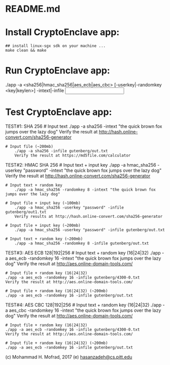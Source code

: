# README.md


# Install CryptoEnclave app:
	## install linux-sgx sdk on your machine ...
	make clean && make

# Run CryptoEnclave app:
./app -a <sha256|hmac_sha256|aes_ecb|aes_cbc> [-userkey|-randomkey <key|keylen>] -intext|-infile <input>

# Test CryptoEnclave app:
TEST#1: SHA 256
	# Input text
		./app -a sha256 -intext "the quick brown fox jumps over the lazy dog"
		Verify the result at http://hash.online-convert.com/sha256-generator
		
	# Input file (~200mb)
		./app -a sha256 -infile gutenberg/out.txt
		Verify the result at https://md5file.com/calculator

TEST#2: HMAC SHA 256
	# Input text + input key
		./app -a hmac_sha256 -userkey "password" -intext "the quick brown fox jumps over the lazy dog"
		Verify the result at http://hash.online-convert.com/sha256-generator
		
	# Input text + random key	
		./app -a hmac_sha256 -randomkey 8 -intext "the quick brown fox jumps over the lazy dog"

	# Input file + input key (~100mb)
		./app -a hmac_sha256 -userkey "password" -infile gutenberg/out1.txt
		Verify results at http://hash.online-convert.com/sha256-generator

	# Input file + input key (~200mb)
		./app -a hmac_sha256 -userkey "password" -infile gutenberg/out.txt
		
	# Input text + random key (~200mb)
		./app -a hmac_sha256 -randomkey 8 -infile gutenberg/out.txt

TEST#3: AES ECB 128|192|256
	# Input text + random key (16|24|32)
	./app -a aes_ecb -randomkey 16 -intext "the quick brown fox jumps over the lazy dog"
	Verify the result at http://aes.online-domain-tools.com/
	
	# Input file + random key (16|24|32)
	./app -a aes_ecb -randomkey 16 -infile gutenberg/4300-0.txt
	Verify the result at http://aes.online-domain-tools.com/
	
	# Input file + random key (16|24|32) (~200mb)
	./app -a aes_ecb -randomkey 16 -infile gutenberg/out.txt

TEST#4: AES CBC 128|192|256
	# Input text + random key (16|24|32)
	./app -a aes_cbc -randomkey 16 -intext "the quick brown fox jumps over the lazy dog"
	Verify the result at http://aes.online-domain-tools.com/
	
	# Input file + random key (16|24|32)
	./app -a aes_ecb -randomkey 16 -infile gutenberg/4300-0.txt
	Verify the result at http://aes.online-domain-tools.com/

	# Input file + random key (16|24|32) (~200mb)
	./app -a aes_ecb -randomkey 16 -infile gutenberg/out.txt

(c) Mohammad H. Mofrad, 2017
(e) hasanzadeh@cs.pitt.edu
